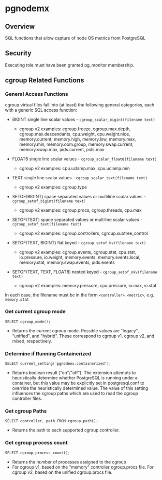 # pgnodemx

## Overview
SQL functions that allow capture of node OS metrics from PostgreSQL

## Security
Executing role must have been granted pg_monitor membership.

## cgroup Related Functions

### General Access Functions

cgroup virtual files fall into (at least) the following general categories, each with a generic SQL access function:

* BIGINT single line scalar values - ```cgroup_scalar_bigint(filename text)```
  * cgroup v2 examples: cgroup.freeze, cgroup.max.depth, cgroup.max.descendants, cpu.weight, cpu.weight.nice, memory.current, memory.high, memory.low, memory.max, memory.min, memory.oom.group, memory.swap.current, memory.swap.max, pids.current, pids.max
* FLOAT8 single line scalar values - ```cgroup_scalar_float8(filename text)```
  * cgroup v2 examples: cpu.uclamp.max, cpu.uclamp.min
* TEXT single line scalar values - ```cgroup_scalar_text(filename text)```
  * cgroup v2 examples: cgroup.type

* SETOF(BIGINT) space separated values or multiline scalar values - ```cgroup_setof_bigint(filename text)```
  * cgroup v2 examples: cgroup.procs, cgroup.threads, cpu.max
* SETOF(TEXT) space separated values or multiline scalar values - ```cgroup_setof_text(filename text)```
  * cgroup v2 examples: cgroup.controllers, cgroup.subtree_control

* SETOF(TEXT, BIGINT) flat keyed - ```cgroup_setof_kv(filename text)```
  * cgroup v2 examples: cgroup.events, cgroup.stat, cpu.stat, io.pressure, io.weight, memory.events, memory.events.local, memory.stat, memory.swap.events, pids.events

* SETOF(TEXT, TEXT, FLOAT8) nested keyed - ```cgroup_setof_nkv(filename text)```
  * cgroup v2 examples: memory.pressure, cpu.pressure, io.max, io.stat

In each case, the filename must be in the form ```<controller>.<metric>```, e.g. ```memory.stat```

### Get current cgroup mode
```
SELECT cgroup_mode();
```
* Returns the current cgroup mode. Possible values are "legacy", "unified", and "hybrid". These correspond to cgroup v1, cgroup v2, and mixed, respectively.

### Determine if Running Containerized
```
SELECT current_setting('pgnodemx.containerized');
```
* Returns boolean result ("on"/"off"). The extension attempts to heuristically determine whether PostgreSQL is running under a container, but this value may be explicitly set in postgresql.conf to override the heuristically determined value. The value of this setting influences the cgroup paths which are used to read the cgroup controller files.

### Get cgroup Paths
```
SELECT controller, path FROM cgroup_path();
```
* Returns the path to each supported cgroup controller.

### Get cgroup process count
```
SELECT cgroup_process_count();
```
* Returns the number of processes assigned to the cgroup
* For cgroup v1, based on the "memory" controller cgroup.procs file. For cgroup v2, based on the unified cgroup.procs file.
 
